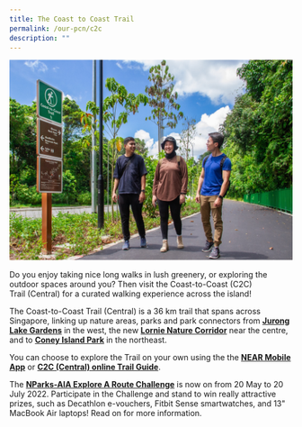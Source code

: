 ```yaml
---
title: The Coast to Coast Trail
permalink: /our-pcn/c2c
description: ""
---
```

![Alt text for image on Isomer site](/images/C2C%20Hero.jpg)

Do you enjoy taking nice long walks in lush greenery, or exploring the outdoor spaces around you? Then visit the Coast-to-Coast (C2C) Trail (Central) for a curated walking experience across the island!

The Coast-to-Coast Trail (Central) is a 36 km trail that spans across Singapore, linking up nature areas, parks and park connectors from **[Jurong Lake Gardens](https://www.nparks.gov.sg/juronglakegardens)** in the west, the new **[Lornie Nature Corridor](https://www.nparks.gov.sg/gardens-parks-and-nature/park-connector-network/lornie-pc)** near the centre, and to [**Coney Island Park**](https://www.nparks.gov.sg/gardens-parks-and-nature/parks-and-nature-reserves/coney-island-park) in the northeast. 

You can choose to explore the Trail on your own using the the [**NEAR Mobile App**](https://www.nparks.gov.sg/gardens-parks-and-nature/parks-and-nature-reserves/coast-to-coast#C2C_Mobile_App) or **[C2C (Central) online Trail Guide](https://www.nparks.gov.sg/-/media/peb/coast-to-coast/trail-guide/c2c-trail-guide.ashx?la=en&hash=FD5CB670095083F52B6C5D04853CC0F98C95AE68)**.

The **[NParks-AIA Explore A Route Challenge](https://pcn.nparks.gov.sg/do-more/news)** is now on from 20 May to 20 July 2022. Participate in the Challenge and stand to win really attractive prizes, such as Decathlon e-vouchers, Fitbit Sense smartwatches, and 13" MacBook Air laptops! Read on for more information.